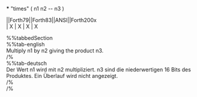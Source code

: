 __*__ "times" ( n1 n2 -- n3 )  
  
  
  
||Forth79||Forth83||ANSI||Forth200x  
|   X     |   X    |  X  |    X  
  
  
  
%%tabbedSection  
%%tab-english  
Multiply n1 by n2 giving the product n3.  
/%  
%%tab-deutsch  
Der Wert n1 wird mit n2 multipliziert. n3 sind die niederwertigen 16 Bits des Produktes. Ein Überlauf wird nicht angezeigt.  
/%  
/%  

